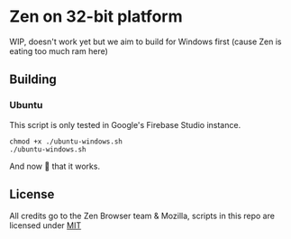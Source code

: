 # Zen on 32-bit platform

WIP, doesn't work yet but we aim to build for Windows first (cause Zen is eating too much ram here)

## Building

### Ubuntu

This script is only tested in Google's Firebase Studio instance.

```
chmod +x ./ubuntu-windows.sh
./ubuntu-windows.sh
```

And now :pray: that it works.

## License

All credits go to the Zen Browser team & Mozilla, scripts in this repo are licensed under [MIT](./LICENSE)